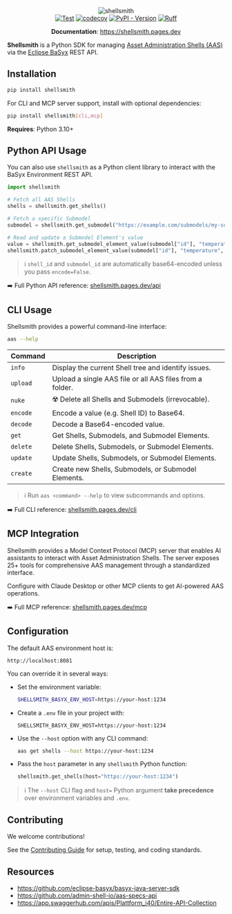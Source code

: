 <div align="center">
    <img src="https://raw.githubusercontent.com/SmartFactory-KL/shellsmith/main/docs/images/banner-purple-500.png" alt="shellsmith">
</div>

<div align="center">
  <a href="https://github.com/SmartFactory-KL/shellsmith/actions/workflows/test.yaml"><img src="https://github.com/SmartFactory-KL/shellsmith/actions/workflows/test.yaml/badge.svg" alt="Test"></a>
  <a href="https://codecov.io/gh/SmartFactory-KL/shellsmith"><img src="https://codecov.io/gh/SmartFactory-KL/shellsmith/branch/main/graph/badge.svg" alt="codecov"></a>
  <a href="https://pypi.org/project/shellsmith"><img src="https://img.shields.io/pypi/v/shellsmith?color=%2334D058" alt="PyPI - Version"></a>
  <a href="https://github.com/astral-sh/ruff"><img src="https://img.shields.io/endpoint?url=https://raw.githubusercontent.com/astral-sh/ruff/main/assets/badge/v2.json" alt="Ruff"></a>
</div>

<p align="center">
    <b>Documentation</b>: <a href="https://shellsmith.pages.dev/" target="_blank">https://shellsmith.pages.dev</a>
</p>

**Shellsmith** is a Python SDK for managing [Asset Administration Shells (AAS)](https://industrialdigitaltwin.org/en/content-hub/aasspecifications) via the [Eclipse BaSyx](https://www.eclipse.org/basyx/) REST API.

## Installation

```bash
pip install shellsmith
```

For CLI and MCP server support, install with optional dependencies:

```bash
pip install shellsmith[cli,mcp]
```

**Requires**: Python 3.10+

## Python API Usage

You can also use `shellsmith` as a Python client library to interact with the BaSyx Environment REST API.

```python
import shellsmith

# Fetch all AAS Shells
shells = shellsmith.get_shells()

# Fetch a specific Submodel
submodel = shellsmith.get_submodel("https://example.com/submodels/my-submodel")

# Read and update a Submodel Element's value
value = shellsmith.get_submodel_element_value(submodel["id"], "temperature")
shellsmith.patch_submodel_element_value(submodel["id"], "temperature", "42.0")
```

> ℹ️ `shell_id` and `submodel_id` are automatically base64-encoded unless you pass `encode=False`.

➡️ Full Python API reference: [shellsmith.pages.dev/api](https://shellsmith.pages.dev/api)

## CLI Usage

Shellsmith provides a powerful command-line interface:

```bash
aas --help
```

| Command  | Description                                              |
|----------|----------------------------------------------------------|
| `info`   | Display the current Shell tree and identify issues.      |
| `upload` | Upload a single AAS file or all AAS files from a folder. |
| `nuke`   | ☢️ Delete all Shells and Submodels (irrevocable).        |
| `encode` | Encode a value (e.g. Shell ID) to Base64.                |
| `decode` | Decode a Base64-encoded value.                           |
| `get`    | Get Shells, Submodels, and Submodel Elements.            |
| `delete` | Delete Shells, Submodels, or Submodel Elements.          |
| `update` | Update Shells, Submodels, or Submodel Elements.          |
| `create` | Create new Shells, Submodels, or Submodel Elements.      |

> ℹ️ Run `aas <command> --help` to view subcommands and options.

➡️ Full CLI reference: [shellsmith.pages.dev/cli](https://shellsmith.pages.dev/cli)

## MCP Integration

Shellsmith provides a Model Context Protocol (MCP) server that enables AI assistants to interact with Asset Administration Shells. The server exposes 25+ tools for comprehensive AAS management through a standardized interface.

Configure with Claude Desktop or other MCP clients to get AI-powered AAS operations.

➡️ Full MCP reference: [shellsmith.pages.dev/mcp](https://shellsmith.pages.dev/mcp)

## Configuration

The default AAS environment host is:

```
http://localhost:8081
```

You can override it in several ways:

- Set the environment variable:  
  ```bash
  SHELLSMITH_BASYX_ENV_HOST=https://your-host:1234
  ```

- Create a `.env` file in your project with:  
  ```dotenv
  SHELLSMITH_BASYX_ENV_HOST=https://your-host:1234
  ```

- Use the `--host` option with any CLI command:  
  ```bash
  aas get shells --host https://your-host:1234
  ```

- Pass the `host` parameter in any `shellsmith` Python function:  
  ```python
  shellsmith.get_shells(host="https://your-host:1234")
  ```

> ℹ️ The `--host` CLI flag and `host=` Python argument **take precedence** over environment variables and `.env`.

## Contributing

We welcome contributions!

See the [Contributing Guide](https://shellsmith.pages.dev/contributing/) for setup, testing, and coding standards.

## Resources

- https://github.com/eclipse-basyx/basyx-java-server-sdk
- https://github.com/admin-shell-io/aas-specs-api
- https://app.swaggerhub.com/apis/Plattform_i40/Entire-API-Collection
